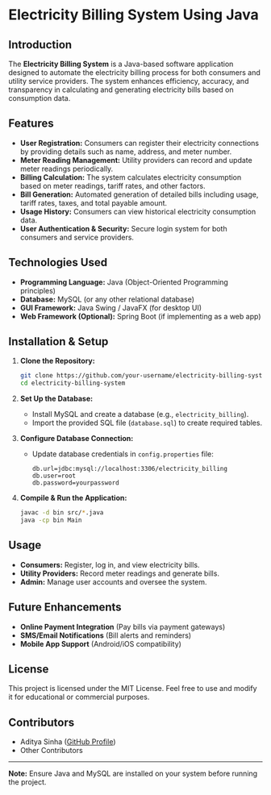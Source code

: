 # Electricity Billing System Using Java

## Introduction
The **Electricity Billing System** is a Java-based software application designed to automate the electricity billing process for both consumers and utility service providers. The system enhances efficiency, accuracy, and transparency in calculating and generating electricity bills based on consumption data.

## Features
- **User Registration:** Consumers can register their electricity connections by providing details such as name, address, and meter number.
- **Meter Reading Management:** Utility providers can record and update meter readings periodically.
- **Billing Calculation:** The system calculates electricity consumption based on meter readings, tariff rates, and other factors.
- **Bill Generation:** Automated generation of detailed bills including usage, tariff rates, taxes, and total payable amount.
- **Usage History:** Consumers can view historical electricity consumption data.
- **User Authentication & Security:** Secure login system for both consumers and service providers.

## Technologies Used
- **Programming Language:** Java (Object-Oriented Programming principles)
- **Database:** MySQL (or any other relational database)
- **GUI Framework:** Java Swing / JavaFX (for desktop UI)
- **Web Framework (Optional):** Spring Boot (if implementing as a web app)

## Installation & Setup
1. **Clone the Repository:**
   ```sh
   git clone https://github.com/your-username/electricity-billing-system.git
   cd electricity-billing-system
   ```
2. **Set Up the Database:**
   - Install MySQL and create a database (e.g., `electricity_billing`).
   - Import the provided SQL file (`database.sql`) to create required tables.
   
3. **Configure Database Connection:**
   - Update database credentials in `config.properties` file:
     ```properties
     db.url=jdbc:mysql://localhost:3306/electricity_billing
     db.user=root
     db.password=yourpassword
     ```
4. **Compile & Run the Application:**
   ```sh
   javac -d bin src/*.java
   java -cp bin Main
   ```

## Usage
- **Consumers:** Register, log in, and view electricity bills.
- **Utility Providers:** Record meter readings and generate bills.
- **Admin:** Manage user accounts and oversee the system.

## Future Enhancements
- **Online Payment Integration** (Pay bills via payment gateways)
- **SMS/Email Notifications** (Bill alerts and reminders)
- **Mobile App Support** (Android/iOS compatibility)

## License
This project is licensed under the MIT License. Feel free to use and modify it for educational or commercial purposes.

## Contributors
- Aditya Sinha ([GitHub Profile](https://github.com/adityanation))
- Other Contributors

---
**Note:** Ensure Java and MySQL are installed on your system before running the project.

